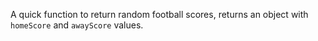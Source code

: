 A quick function to return random football scores, returns an object with ```homeScore``` and ```awayScore``` values.